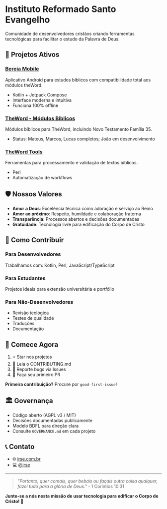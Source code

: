 # Instituto Reformado Santo Evangelho

Comunidade de desenvolvedores cristãos criando ferramentas tecnológicas para facilitar o estudo da Palavra de Deus.

## 🚀 Projetos Ativos

### [Bereia Mobile](https://github.com/Instituto-Reformado-Santo-Evangelho/bereia-mobile)

Aplicativo Android para estudos bíblicos com compatibilidade total aos módulos theWord.

- Kotlin + Jetpack Compose
- Interface moderna e intuitiva
- Funciona 100% offline

### [TheWord - Módulos Bíblicos](https://github.com/Instituto-Reformado-Santo-Evangelho/theword)

Módulos bíblicos para TheWord, incluindo Novo Testamento Família 35.

- Status: Mateus, Marcos, Lucas completos; João em desenvolvimento

### [TheWord Tools](https://github.com/Instituto-Reformado-Santo-Evangelho/theword-tools)

Ferramentas para processamento e validação de textos bíblicos.
- Perl
- Automatização de workflows

## 🛡️ Nossos Valores

- **Amor a Deus**: Excelência técnica como adoração e serviço ao Reino
- **Amor ao próximo**: Respeito, humildade e colaboração fraterna
- **Transparência**: Processos abertos e decisões documentadas
- **Gratuidade**: Tecnologia livre para edificação do Corpo de Cristo

## 🤝 Como Contribuir

### Para Desenvolvedores
Trabalhamos com: Kotlin, Perl, JavaScript/TypeScript

### Para Estudantes
Projetos ideais para extensão universitária e portfólio

### Para Não-Desenvolvedores
- Revisão teológica
- Testes de qualidade
- Traduções
- Documentação

## 🚀 Comece Agora

1. ⭐ Star nos projetos
2. 📖 Leia o CONTRIBUTING.md
3. 🐛 Reporte bugs via Issues
4. 🔧 Faça seu primeiro PR

**Primeira contribuição?** Procure por `good-first-issue`!

## 🏛️ Governança

- Código aberto (AGPL v3 / MIT)
- Decisões documentadas publicamente
- Modelo BDFL para direção clara
- Consulte `GOVERNANCE.md` em cada projeto

## 📞 Contato

- 🌐 [irse.com.br](https://irse.com.br)
- 💻 [@irse](https://github.com/irse)

---

> *"Portanto, quer comais, quer bebais ou façais outra coisa qualquer, fazei tudo para a glória de Deus."* - 1 Coríntios 10:31

**Junte-se a nós nesta missão de usar tecnologia para edificar o Corpo de Cristo! 🙌**